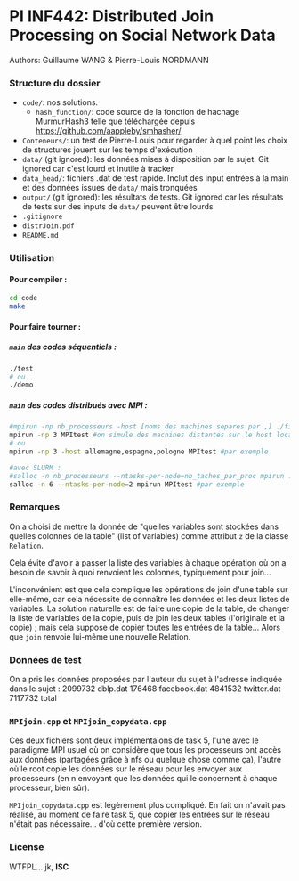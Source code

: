 PI INF442: Distributed Join Processing on Social Network Data
===

Authors: Guillaume WANG & Pierre-Louis NORDMANN

### Structure du dossier
- `code/`: nos solutions.
    - `hash_function/`: code source de la fonction de hachage MurmurHash3 telle que téléchargée depuis https://github.com/aappleby/smhasher/
- `Conteneurs/`: un test de Pierre-Louis pour regarder à quel point les choix de structures jouent sur les temps d'exécution
- `data/` (git ignored): les données mises à disposition par le sujet. Git ignored car c'est lourd et inutile à tracker
- `data_head/`: fichiers .dat de test rapide. Inclut des input entrées à la main et des données issues de `data/` mais tronquées
- `output/` (git ignored): les résultats de tests. Git ignored car les résultats de tests sur des inputs de `data/` peuvent être lourds
- `.gitignore`
- `distrJoin.pdf`
- `README.md`

### Utilisation

#### Pour compiler :
```bash
cd code
make
```

#### Pour faire tourner :
##### `main` des codes séquentiels : 
```bash
./test
# ou
./demo
```

##### `main` des codes distribués avec MPI :
```bash
#mpirun -np nb_processeurs -host [noms des machines separes par ,] ./fichier/a/executer
mpirun -np 3 MPItest #on simule des machines distantes sur le host local
# ou
mpirun -np 3 -host allemagne,espagne,pologne MPItest #par exemple

#avec SLURM :
#salloc -n nb_processeurs --ntasks-per-node=nb_taches_par_proc mpirun ./fichier/a/executer
salloc -n 6 --ntasks-per-node=2 mpirun MPItest #par exemple
```

### Remarques

On a choisi de mettre la donnée de "quelles variables sont stockées dans quelles colonnes de la table" (list of variables) comme attribut `z` de la classe `Relation`.

Cela évite d'avoir à passer la liste des variables à chaque opération où on a besoin de savoir à quoi renvoient les colonnes, typiquement pour join...

L'inconvénient est que cela complique les opérations de join d'une table sur elle-même, car cela nécessite de connaître les données et les deux listes de variables. La solution naturelle est de faire une copie de la table, de changer la liste de variables de la copie, puis de join les deux tables (l'originale et la copie) ; mais cela suppose de copier toutes les entrées de la table... Alors que `join` renvoie lui-même une nouvelle Relation.

### Données de test

On a pris les données proposées par l'auteur du sujet à l'adresse indiquée dans le sujet :
  2099732 dblp.dat
   176468 facebook.dat
  4841532 twitter.dat
  7117732 total

### `MPIjoin.cpp` et `MPIjoin_copydata.cpp`

Ces deux fichiers sont deux implémentaions de task 5, l'une avec le paradigme MPI usuel où on considère que tous les processeurs ont accès aux données (partagées grâce à nfs ou quelque chose comme ça), l'autre où le root copie les données sur le réseau pour les envoyer aux processeurs (en n'envoyant que les données qui le concernent à chaque processeur, bien sûr).

`MPIjoin_copydata.cpp` est légèrement plus compliqué. En fait on n'avait pas réalisé, au moment de faire task 5, que copier les entrées sur le réseau n'était pas nécessaire... d'où cette première version.

### License

WTFPL... jk, **ISC**
